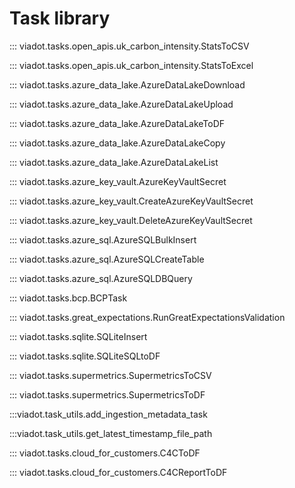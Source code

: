 # Task library

::: viadot.tasks.open_apis.uk_carbon_intensity.StatsToCSV

::: viadot.tasks.open_apis.uk_carbon_intensity.StatsToExcel

::: viadot.tasks.azure_data_lake.AzureDataLakeDownload

::: viadot.tasks.azure_data_lake.AzureDataLakeUpload

::: viadot.tasks.azure_data_lake.AzureDataLakeToDF

::: viadot.tasks.azure_data_lake.AzureDataLakeCopy

::: viadot.tasks.azure_data_lake.AzureDataLakeList

::: viadot.tasks.azure_key_vault.AzureKeyVaultSecret

::: viadot.tasks.azure_key_vault.CreateAzureKeyVaultSecret

::: viadot.tasks.azure_key_vault.DeleteAzureKeyVaultSecret

::: viadot.tasks.azure_sql.AzureSQLBulkInsert

::: viadot.tasks.azure_sql.AzureSQLCreateTable

::: viadot.tasks.azure_sql.AzureSQLDBQuery

::: viadot.tasks.bcp.BCPTask

::: viadot.tasks.great_expectations.RunGreatExpectationsValidation

::: viadot.tasks.sqlite.SQLiteInsert

::: viadot.tasks.sqlite.SQLiteSQLtoDF

::: viadot.tasks.supermetrics.SupermetricsToCSV

::: viadot.tasks.supermetrics.SupermetricsToDF

:::viadot.task_utils.add_ingestion_metadata_task

:::viadot.task_utils.get_latest_timestamp_file_path

::: viadot.tasks.cloud_for_customers.C4CToDF

::: viadot.tasks.cloud_for_customers.C4CReportToDF
